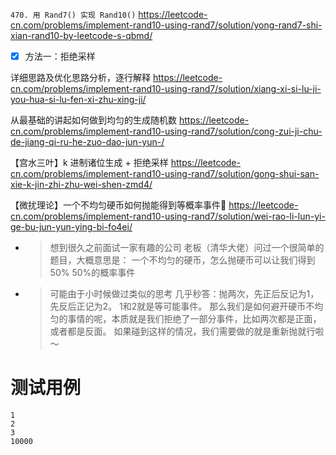 
`470. 用 Rand7() 实现 Rand10()` https://leetcode-cn.com/problems/implement-rand10-using-rand7/solution/yong-rand7-shi-xian-rand10-by-leetcode-s-qbmd/
- [x] 方法一：拒绝采样

详细思路及优化思路分析，逐行解释 https://leetcode-cn.com/problems/implement-rand10-using-rand7/solution/xiang-xi-si-lu-ji-you-hua-si-lu-fen-xi-zhu-xing-ji/

从最基础的讲起如何做到均匀的生成随机数 https://leetcode-cn.com/problems/implement-rand10-using-rand7/solution/cong-zui-ji-chu-de-jiang-qi-ru-he-zuo-dao-jun-yun-/

【宫水三叶】k 进制诸位生成 + 拒绝采样 https://leetcode-cn.com/problems/implement-rand10-using-rand7/solution/gong-shui-san-xie-k-jin-zhi-zhu-wei-shen-zmd4/

【微扰理论】一个不均匀硬币如何抛能得到等概率事件🤔 https://leetcode-cn.com/problems/implement-rand10-using-rand7/solution/wei-rao-li-lun-yi-ge-bu-jun-yun-ying-bi-fo4ei/
- > 想到很久之前面试一家有趣的公司 老板（清华大佬）问过一个很简单的题目，大概意思是： 一个不均匀的硬币，怎么抛硬币可以让我们得到50% 50%的概率事件
- > 可能由于小时候做过类似的思考 几乎秒答：抛两次，先正后反记为1，先反后正记为2。 1和2就是等可能事件。 那么我们是如何避开硬币不均匀的事情的呢，本质就是我们拒绝了一部分事件，比如两次都是正面，或者都是反面。 如果碰到这样的情况，我们需要做的就是重新抛就行啦～

# 测试用例

```
1
2
3
10000
```
